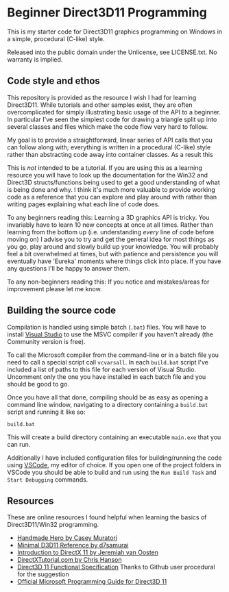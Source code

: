 # Beginner Direct3D11 Programming

This is my starter code for Direct3D11 graphics programming on Windows in a simple, procedural (C-like) style.

Released into the public domain under the Unlicense, see LICENSE.txt. No warranty is implied.

## Code style and ethos

This repository is provided as the resource I wish I had for learning Direct3D11. While tutorials and other samples exist, they are often overcomplicated for simply illustrating basic usage of the API to a beginner. In particular I've seen the simplest code for drawing a triangle split up into several classes and files which make the code flow very hard to follow.

My goal is to provide a straightforward, linear series of API calls that you can follow along with; everything is written in a procedural (C-like) style rather than abstracting code away into container classes. As a result this 

This is *not* intended to be a tutorial. If you are using this as a learning resource you will have to look up the documentation for the Win32 and Direct3D structs/functions being used to get a good understanding of what is being done and why. I think it's much more valuable to provide working code as a reference that you can explore and play around with rather than writing pages explaining what each line of code does. 

To any beginners reading this: Learning a 3D graphics API is tricky. You invariably have to learn 10 new concepts at once at all times. Rather than learning from the bottom up (i.e. understanding *every* line of code before moving on) I advise you to try and get the general idea for most things as you go, play around and slowly build up your knowledge. You will probably feel a bit overwhelmed at times, but with patience and persistence you will eventually have 'Eureka' moments where things click into place. If you have any questions I'll be happy to answer them.

To any non-beginners reading this: If you notice and mistakes/areas for improvement please let me know.

## Building the source code

Compilation is handled using simple batch (`.bat`) files. You will have to install [Visual Studio](https://visualstudio.microsoft.com/) to use the MSVC compiler if you haven't already (the Community version is free).

To call the Microsoft compiler from the command-line or in a batch file you need to call a special script call `vcvarsall`. In each `build.bat` script I've included a list of paths to this file for each version of Visual Studio. Uncomment only the one you have installed in each batch file and you should be good to go.

Once you have all that done, compiling should be as easy as opening a command line window, navigating to a directory containing a `build.bat` script and running it like so:

```
build.bat
```

This will create a build directory containing an executable `main.exe` that you can run.

Additionally I have included configuration files for building/running the code using [VSCode](https://code.visualstudio.com/), my editor of choice. If you open one of the project folders in VSCode you should be able to build and run using the `Run Build Task` and `Start Debugging` commands.

## Resources
These are online resources I found helpful when learning the basics of Direct3D11/Win32 programming.

* [Handmade Hero by Casey Muratori](http://www.handmadehero.org)
* [Minimal D3D11 Reference by d7samurai](https://gist.github.com/d7samurai/261c69490cce0620d0bfc93003cd1052)
* [Introduction to DirectX 11 by Jeremiah van Oosten](https://www.3dgep.com/introduction-to-directx-11/)
* [DirectXTutorial.com by Chris Hanson](http://www.directxtutorial.com/LessonList.aspx?listid=11)
* [Direct3D 11 Functional Specification](https://microsoft.github.io/DirectX-Specs/d3d/archive/D3D11_3_FunctionalSpec.htm) Thanks to Github user procedural for the suggestion
* [Official Microsoft Programming Guide for Direct3D 11](https://docs.microsoft.com/en-us/windows/win32/direct3d11/dx-graphics-overviews)

